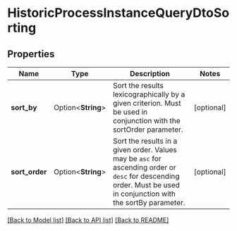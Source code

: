 # HistoricProcessInstanceQueryDtoSorting

## Properties

Name | Type | Description | Notes
------------ | ------------- | ------------- | -------------
**sort_by** | Option<**String**> | Sort the results lexicographically by a given criterion. Must be used in conjunction with the sortOrder parameter. | [optional]
**sort_order** | Option<**String**> | Sort the results in a given order. Values may be `asc` for ascending order or `desc` for descending order. Must be used in conjunction with the sortBy parameter. | [optional]

[[Back to Model list]](../README.md#documentation-for-models) [[Back to API list]](../README.md#documentation-for-api-endpoints) [[Back to README]](../README.md)



